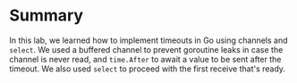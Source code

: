 # Summary

In this lab, we learned how to implement timeouts in Go using channels and `select`. We used a buffered channel to prevent goroutine leaks in case the channel is never read, and `time.After` to await a value to be sent after the timeout. We also used `select` to proceed with the first receive that's ready.
